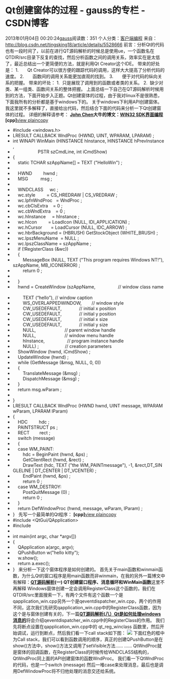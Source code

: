 # Qt创建窗体的过程 - gauss的专栏 - CSDN博客
2013年01月04日 00:20:24[gauss](https://me.csdn.net/mathlmx)阅读数：351
个人分类：[客户端编程](https://blog.csdn.net/mathlmx/article/category/944323)
来自：http://blog.csdn.net/tingsking18/article/details/5528666
前言：分析Qt的代码也有一段时间了，以前在进行QT源码解析的时候总是使用ue，一个函数名在QTDIR/src目录下反复的查找，然后分析函数之间的调用关系，效率实在是太低了，最近总结出一个更简便的方法，就是利用Qt Creator这个IDE。
带来的好处是：
1.       Qt Creator可以很方便的跟踪代码的调用，这样大大提高了分析代码的速度。
2.       函数间的调用关系能更加直观的找到。
3.       便于对代码的纵向关系的把握。
带来的坏处：
1.  只是展现了调用到的函数或者类的关系。
2.  缺少对类、某一组类、函数间关系的整体把握。
上面总结一下自己在QT源码解析时候用到的方法，下面开始步入正题。Qt创建窗体的过程，由于我对linux不是很熟悉，下面我所有的分析都是基于windows下的。
关于windows下利用API创建窗体。我这里就不多解释了，直接给出代码，然后结合下面的代码来分析一下Qt创建窗体的过程。
详细的解释请参考：
**[John Chen](http://blog.csdn.net/byxdaz/)**大牛的博文：**[WIN32 SDK界面编程](http://blog.csdn.net/byxdaz/archive/2010/04/20/5507566.aspx)**
**[cpp]**[view plain](http://blog.csdn.net/tingsking18/article/details/5528666#)[copy](http://blog.csdn.net/tingsking18/article/details/5528666#)
- #include <windows.h>  
- LRESULT CALLBACK WndProc (HWND, UINT, WPARAM, LPARAM) ;  
- int WINAPI WinMain (HINSTANCE hInstance, HINSTANCE hPrevInstance,  
-                     PSTR szCmdLine, int iCmdShow)  
- {  
-     static TCHAR szAppName[] = TEXT ("HelloWin") ;     
- 
-     HWND         hwnd ;  
-     MSG          msg ;  
- 
-     WNDCLASS     wc ;  
-     wc.style         = CS_HREDRAW | CS_VREDRAW ;  
-     wc.lpfnWndProc   = WndProc ;  
-     wc.cbClsExtra    = 0 ;  
-     wc.cbWndExtra    = 0 ;  
-     wc.hInstance     = hInstance ;  
-     wc.hIcon         = LoadIcon (NULL, IDI_APPLICATION) ;  
-     wc.hCursor       = LoadCursor (NULL, IDC_ARROW) ;  
-     wc.hbrBackground = (HBRUSH) GetStockObject (WHITE_BRUSH) ;  
-     wc.lpszMenuName  = NULL ;  
-     wc.lpszClassName = szAppName ;  
-     if (!RegisterClass (&wc))  
-     {  
-         MessageBox (NULL, TEXT ("This program requires Windows NT!"), szAppName, MB_ICONERROR) ;  
-         return 0 ;  
- 
-     }  
-     hwnd = CreateWindow (szAppName,                  // window class name  
-         TEXT (“hello”), // window caption  
-         WS_OVERLAPPEDWINDOW,        // window style  
-         CW_USEDEFAULT,              // initial x position  
-         CW_USEDEFAULT,              // initial y position  
-         CW_USEDEFAULT,              // initial x size  
-         CW_USEDEFAULT,              // initial y size  
-         NULL,                       // parent window handle  
-         NULL,                       // window menu handle  
-         hInstance,                  // program instance handle  
-         NULL) ;                     // creation parameters  
-     ShowWindow (hwnd, iCmdShow) ;  
-     UpdateWindow (hwnd) ;  
-     while (GetMessage (&msg, NULL, 0, 0))  
-     {  
-         TranslateMessage (&msg) ;  
-         DispatchMessage (&msg) ;  
-     }  
-     return msg.wParam ;  
- 
- }  
- LRESULT CALLBACK WndProc (HWND hwnd, UINT message, WPARAM wParam, LPARAM lParam)  
- {  
-     HDC         hdc ;  
-     PAINTSTRUCT ps ;  
-     RECT        rect ;  
-     switch (message)  
-     {  
-     case WM_PAINT:  
-         hdc = BeginPaint (hwnd, &ps) ;  
-         GetClientRect (hwnd, &rect) ;  
-         DrawText (hdc, TEXT ("the WM_PAINTmessage"), -1, &rect,DT_SINGLELINE | DT_CENTER | DT_VCENTER) ;  
-         EndPaint (hwnd, &ps) ;  
-         return 0 ;  
-     case WM_DESTROY:  
-         PostQuitMessage (0) ;  
-         return 0 ;  
-     }  
-     return DefWindowProc (hwnd, message, wParam, lParam) ;  
- }  
先写一个最简单的Qt程序：
**[cpp]**[view plain](http://blog.csdn.net/tingsking18/article/details/5528666#)[copy](http://blog.csdn.net/tingsking18/article/details/5528666#)
- #include <QtGui/QApplication>  
- #include <QPushButton>  
- 
- int main(int argc, char *argv[])  
- {  
-     QApplication a(argc, argv);  
-     QPushButton w("hello kitty");  
-     w.show();  
-     return a.exec();  
- }  
来分析一下这个窗体程序是如何创建的。
首先关于main函数和winmain函数，为什么Qt的窗口程序是用main函数而非winmain，在我的另外一篇博文中有解释：**[QT源码解析](http://blog.csdn.net/tingsking18/archive/2009/10/28/4737925.aspx)(一) QT创建窗口程序、消息循环和WinMain函数**这里不再解释
Windows窗体创建一定会调用RegisterClass这个函数的，我们在QTDIR/src里面搜索一下，有两个文件有这个函数一个是qapplication_win.cpp另外一个是qeventdispatcher_win.cpp，两个的作用不同，这次我们先研究qapplication_win.cpp中的RegisterClass函数，因为这个是与窗体创建有关的，下一篇[**QT源码解析(八）Qt是如何处理windows消息的**](http://blog.csdn.net/tingsking18/archive/2010/04/26/5528675.aspx)将会介绍qeventdispatcher_win.cpp中的RegisterClass的作用。
我们先将断点设置在qapplication_win.cpp中的 qt_reg_winclass 函数里，然后开始调试，运行到断点，然后我们看一下call stack如下图：
![](http://hi.csdn.net/attachment/201004/26/0_1272267874hmBZ.gif)
下面红色的框中为Call stack，我们可以看到函数调用的顺序，真正的创建QPushButton是在show()方法中，show()方法又调用了setVisible方法…… ……
QtWndProc就是窗体的回调函数，在RegisterClass的时候传给WNDCLASS结构的，QtWndProc同上面的API创建窗体的函数WndProc。
我们看一下QtWndProc的代码，也是一个switch (message) 然后一堆case来处理消息，最后也是调用DefWindowProc将不归他处理的消息交还给系统。
